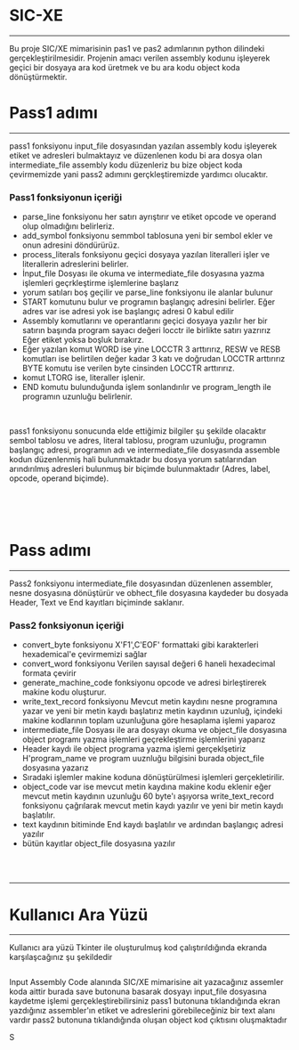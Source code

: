 # SIC-XE
<hr>
<p>Bu proje SIC/XE mimarisinin pas1 ve pas2 adımlarının python dilindeki gerçekleştirilmesidir. Projenin amacı verilen assembly kodunu işleyerek geçici bir dosyaya ara kod üretmek ve 
bu ara kodu object koda dönüştürmektir.</p>
<h1>Pass1 adımı</h1>
<hr>
<p>pass1 fonksiyonu input_file dosyasından yazılan assembly kodu işleyerek etiket ve adresleri bulmaktayız ve düzenlenen kodu bi ara dosya olan intermediate_file assembly kodu düzenleriz 
bu bize object koda çevirmemizde yani pass2 adımını gerçkleştiremizde yardımcı olucaktır.</p>
<h3>Pass1 fonksiyonun içeriği</h3>
  <ul>
    <li>parse_line fonksiyonu  her satırı ayrıştırır ve etiket opcode ve operand olup olmadığını belirleriz.</li>
    <li>add_symbol  fonksiyonu semmbol tablosuna yeni bir sembol ekler ve onun adresini döndürürüz.</li>
    <li>process_literals  fonksiyonu geçici dosyaya yazılan literalleri işler ve literallerin adreslerini belirler.</li>
    <li>İnput_file Dosyası ile okuma ve intermediate_file dosyasına yazma işlemleri geçrkleştirme işlemlerine başlarız </li>
    <li>yorum satıları boş geçilir ve parse_line fonksiyonu ile alanlar bulunur</li>
    <li>START komutunu bulur ve programın başlangıç adresini belirler. Eğer adres var ise adresi yok ise başlangıç adresi 0 kabul edilir</li>
    <li>Assembly komutlarını ve operantlarını geçici dosyaya yazılır her bir satırın başında program sayacı değeri locctr ile birlikte satırı yazrırız Eğer etiket yoksa boşluk bırakırz.</li>
    <li>Eğer yazılan komut WORD ise yine LOCCTR 3 arttırırız, RESW ve RESB komutları ise belirtilen değer kadar 3 katı ve doğrudan LOCCTR arttırırız BYTE komutu ise verilen byte cinsinden LOCCTR arttırırız.</li>
    <li>komut LTORG ise, literaller işlenir.</li>
    <li>END komutu bulunduğunda işlem sonlandırılır ve program_length ile programın uzunluğu belirlenir.</li>
  </ul>
<br>
<p>pass1 fonksiyonu sonucunda elde ettiğimiz bilgiler şu şekilde olacaktır sembol tablosu ve adres, literal tablosu, program uzunluğu, programın başlangıç adresi, programın adı ve intermediate_file dosyasında assemble kodun düzenlenmiş hali bulunmaktadır bu dosya yorum satılarından arındırılmış adresleri bulunmuş bir biçimde bulunmaktadır (Adres, label, opcode, operand biçimde).</p>
<br>
<br>
<br>
<h1>Pass adımı</h1>
<hr>
<p>Pass2 fonksiyonu intermediate_file dosyasından düzenlenen assembler, nesne dosyasına dönüştürür ve obhect_file dosyasına kaydeder bu dosyada Header, Text ve End kayıtları biçiminde saklanır. </p>
<h3>Pass2 fonksiyonun içeriği</h3>
  <ul>
    <li>convert_byte fonksiyonu X'F1',C'EOF' formattaki gibi karakterleri hexademical'e çevirmemizi sağlar </li>
    <li>convert_word fonksiyonu Verilen sayısal değeri 6 haneli hexadecimal formata çevirir</li>
    <li>generate_machine_code fonksiyonu opcode ve adresi birleştirerek makine kodu oluşturur.</li>
    <li>write_text_record fonksiyonu Mevcut metin kaydını nesne programına yazar ve yeni bir metin kaydı başlatırız metin kaydının uzunluğ, içindeki makine kodlarının toplam uzunluğuna göre hesaplama işlemi yaparoz</li>
    <li>intermediate_file Dosyası ile ara dosyayı okuma ve object_file dosyasına object programı yazma işlemleri geçrekleştirme işlemlerini yaparız</li>
    <li>Header kaydı ile object programa yazma işlemi gerçeklşetiriz H'program_name ve program uuznluğu bilgisini burada object_file dosyasına yazarız</li>
    <li>Sıradaki işlemler makine koduna dönüştürülmesi işlemleri gerçekletirilir.  </li>
    <li>object_code var ise mevcut metin kaydına makine kodu eklenir eğer mevcut metin kaydının uzunluğu 60 byte'ı aşıyorsa write_text_record fonksiyonu çağrılarak mevcut metin kaydı yazılır ve yeni bir metin kaydı başlatılır.</li>
    <li>text kaydının bitiminde End kaydı başlatılır ve ardından başlangıç adresi yazılır</li>
    <li>bütün kayıtlar object_file dosyasına yazılır</li>
  </ul>
<br>
<br>
<hr>
<H1>Kullanıcı Ara Yüzü</H1>
<hr>
<p>Kullanıcı ara yüzü Tkinter ile oluşturulmuş kod çalıştırıldığında ekranda karşılaşcağınız şu şekildedir</p>
<img>
<p>Input Assembly Code alanında SIC/XE mimarisine ait yazacağınız assemler koda aittir burada save butonuna basarak dosyayı input_file dosyasına kaydetme işlemi gerçekleştirebilirsiniz pass1 butonuna tıklandığında ekran yazdığınız assembler'ın etiket ve adreslerini görebileceğiniz bir text alanı vardır pass2 butonuna tıklandığında oluşan object kod çıktısını oluşmaktadır</p> 
S
